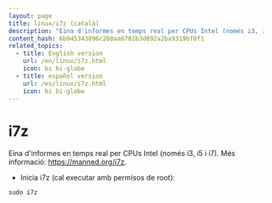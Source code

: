 ```yaml
---
layout: page
title: linux/i7z (català)
description: "Eina d'informes en temps real per CPUs Intel (només i3, i5 i i7)."
content_hash: 6b945343896c288aa6702b3d892a2ba9319bf8f1
related_topics:
  - title: English version
    url: /en/linux/i7z.html
    icon: bi bi-globe
  - title: español version
    url: /es/linux/i7z.html
    icon: bi bi-globe
---
```

# i7z

Eina d'informes en temps real per CPUs Intel (només i3, i5 i i7).
Més informació: <https://manned.org/i7z>.

- Inicia i7z (cal executar amb permisos de root):

`sudo i7z`
